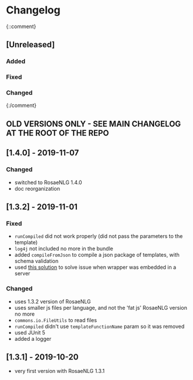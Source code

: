 # Changelog

{::comment}
## [Unreleased]
### Added
### Fixed
### Changed
{:/comment}


## OLD VERSIONS ONLY - SEE MAIN CHANGELOG AT THE ROOT OF THE REPO


## [1.4.0] - 2019-11-07

### Changed

* switched to RosaeNLG 1.4.0
* doc reorganization


## [1.3.2] - 2019-11-01

### Fixed

* `runCompiled` did not work properly (did not pass the parameters to the template)
* `log4j` not included no more in the bundle
* added `compileFromJson` to compile a json package of templates, with schema validation
* used [this solution](https://github.com/oracle/graal/issues/1348) to solve issue when wrapper was embedded in a server

### Changed

* uses 1.3.2 version of RosaeNLG
* uses smaller js files per language, and not the 'fat js' RosaeNLG version no more
* `commons.io.FileUtils` to read files
* `runCompiled` didn't use `templateFunctionName` param so it was removed
* used JUnit 5
* added a logger


## [1.3.1] - 2019-10-20

* very first version with RosaeNLG 1.3.1
